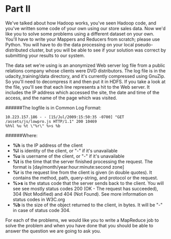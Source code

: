 # Part II

We've talked about how Hadoop works, you've seen Hadoop code, and you've written some code of your own using our store sales data. Now we'd like you to solve some problems using a different dataset on your own. You'll have to write your Mappers and Reducers from scratch; please use Python. You will have to do the data processing on your local pseudo-distributed cluster, but you will be able to see if your solution was correct by submitting your results to our system.

The data set we're using is an anonymized Web server log file from a public relations company whose clients were DVD distributors. The log file is in the udacity_training/data directory, and it's currently compressed using GnuZip. So you'll need to decompress it and then put it in HDFS. If you take a look at the file, you'll see that each line represents a hit to the Web server. It includes the IP address which accessed the site, the date and time of the access, and the name of the page which was visited.

######The logfile is in Common Log Format:

    10.223.157.186 - - [15/Jul/2009:15:50:35 -0700] "GET /assets/js/lowpro.js HTTP/1.1" 200 10469
    %h%l %u %t \"%r\" %>s %b
    
    


######Where:
* **%h** is the IP address of the client
* **%l** is identity of the client, or "-" if it's unavailable
* **%u** is username of the client, or "-" if it's unavailable
* **%t** is the time that the server finished processing the request. The format is [day/month/year:hour:minute:second zone]
* **%r** is the request line from the client is given (in double quotes). It contains the method, path, query-string, and protocol or the request.
* **%>s** is the status code that the server sends back to the client. You will see see mostly status codes 200 (OK - The request has succeeded), 304 (Not Modified) and 404 (Not Found). See more information on status codes in W3C.org
* **%b** is the size of the object returned to the client, in bytes. It will be "-" in case of status code 304.
 

For each of the problems, we would like you to write a MapReduce job to solve the problem and when you have done that you should be able to answer the question we are going to ask you.
